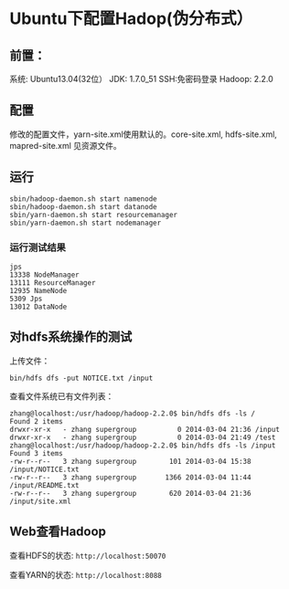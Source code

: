 # Ubuntu下配置Hadop(伪分布式）

## 前置：

系统: Ubuntu13.04(32位）
JDK: 1.7.0_51
SSH:免密码登录
Hadoop: 2.2.0

## 配置

修改的配置文件，yarn-site.xml使用默认的。core-site.xml, hdfs-site.xml, mapred-site.xml 见资源文件。

## 运行

```
sbin/hadoop-daemon.sh start namenode
sbin/hadoop-daemon.sh start datanode
sbin/yarn-daemon.sh start resourcemanager
sbin/yarn-daemon.sh start nodemanager
```

### 运行测试结果

```
jps
13338 NodeManager
13111 ResourceManager
12935 NameNode
5309 Jps
13012 DataNode
```

## 对hdfs系统操作的测试

上传文件：

```
bin/hdfs dfs -put NOTICE.txt /input
```

查看文件系统已有文件列表：

```
zhang@localhost:/usr/hadoop/hadoop-2.2.0$ bin/hdfs dfs -ls /
Found 2 items
drwxr-xr-x   - zhang supergroup          0 2014-03-04 21:36 /input
drwxr-xr-x   - zhang supergroup          0 2014-03-04 21:49 /test
zhang@localhost:/usr/hadoop/hadoop-2.2.0$ bin/hdfs dfs -ls /input
Found 3 items
-rw-r--r--   3 zhang supergroup        101 2014-03-04 15:38 /input/NOTICE.txt
-rw-r--r--   3 zhang supergroup       1366 2014-03-04 11:44 /input/README.txt
-rw-r--r--   3 zhang supergroup        620 2014-03-04 21:36 /input/site.xml
```


## Web查看Hadoop

查看HDFS的状态: `http://localhost:50070`

查看YARN的状态: `http://localhost:8088`

